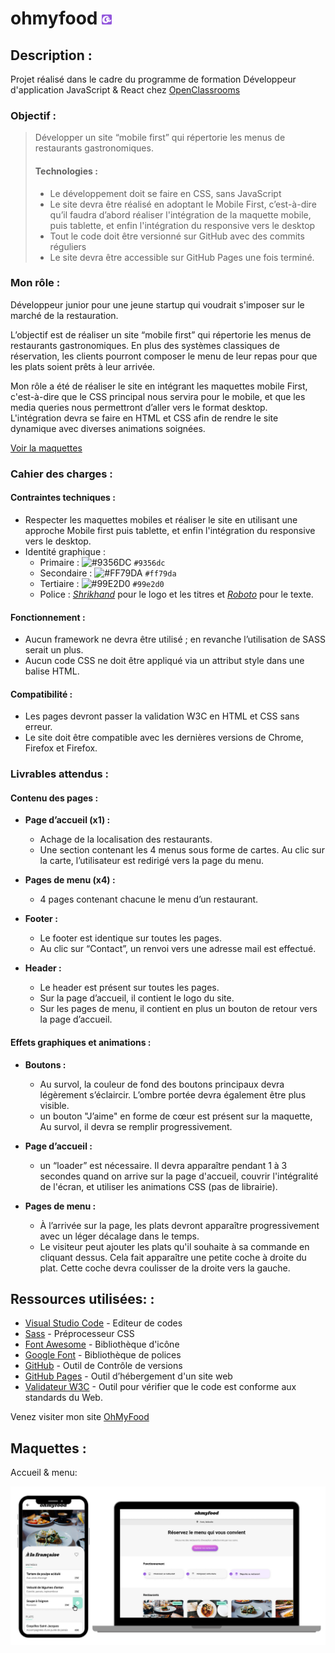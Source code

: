 # ohmyfood ![ohmyfood](./Images/assets/favicon_io/favicon-16x16.png)

## Description :

Projet réalisé dans le cadre du programme de formation Développeur d'application JavaScript & React chez [OpenClassrooms](https://openclassrooms.com/fr/paths/877-developpeur-dapplication-javascript-react)

### Objectif :

> Développer un site “mobile first” qui répertorie les menus de restaurants gastronomiques.
>
> #### Technologies :
>
> - Le développement doit se faire en CSS, sans JavaScript
> - Le site devra être réalisé en adoptant le Mobile First, c’est-à-dire qu’il faudra d’abord réaliser l'intégration de la maquette mobile, puis tablette, et enfin l'intégration du responsive vers le desktop
> - Tout le code doit être versionné sur GitHub avec des commits réguliers
> - Le site devra être accessible sur GitHub Pages une fois terminé.

### Mon rôle :

Développeur junior pour une jeune startup qui voudrait s'imposer sur le marché de la restauration.

L’objectif est de réaliser un site “mobile first” qui répertorie les menus de restaurants gastronomiques. En plus des systèmes classiques de réservation, les clients pourront composer le menu de leur repas pour que les plats soient prêts à leur arrivée.

Mon rôle a été de réaliser le site en intégrant les maquettes mobile First, c'est-à-dire que le CSS principal nous servira pour le mobile, et que les media queries nous permettront d’aller vers le format desktop.  
L'intégration devra se faire en HTML et CSS afin de rendre le site dynamique avec diverses animations soignées.

[Voir la maquettes](#maquettes-)

### Cahier des charges :

#### Contraintes techniques :

- Respecter les maquettes mobiles et réaliser le site en utilisant une approche Mobile first puis tablette, et enfin l'intégration du responsive vers le desktop.
- Identité graphique :
  - Primaire : ![#9356DC](https://via.placeholder.com/15/9356dc/000000?text=+) `#9356dc`
  - Secondaire : ![#FF79DA](https://via.placeholder.com/15/ff79da/000000?text=+) `#ff79da`
  - Tertiaire : ![#99E2D0](https://via.placeholder.com/15/99e2d0/000000?text=+) `#99e2d0`
  - Police : _[Shrikhand](https://fonts.google.com/specimen/Shrikhand)_ pour le logo et les titres et _[Roboto](https://fonts.google.com/specimen/Roboto)_ pour le texte.

#### Fonctionnement :

- Aucun framework ne devra être utilisé ; en revanche l’utilisation de SASS serait un plus.
- Aucun code CSS ne doit être appliqué via un attribut style dans une balise HTML.

#### Compatibilité :

- Les pages devront passer la validation W3C en HTML et CSS sans erreur.
- Le site doit être compatible avec les dernières versions de Chrome, Firefox et Firefox.

### Livrables attendus :

#### Contenu des pages :

- **Page d’accueil (x1) :**

  - Achage de la localisation des restaurants.
  - Une section contenant les 4 menus sous forme de cartes. Au clic sur la carte, l’utilisateur est redirigé vers la page du menu.

- **Pages de menu (x4) :**

  - 4 pages contenant chacune le menu d’un restaurant.

- **Footer :**

  - Le footer est identique sur toutes les pages.
  - Au clic sur “Contact”, un renvoi vers une adresse mail est effectué.

- **Header :**
  - Le header est présent sur toutes les pages.
  - Sur la page d’accueil, il contient le logo du site.
  - Sur les pages de menu, il contient en plus un bouton de retour vers la page d’accueil.

#### Effets graphiques et animations :

- **Boutons :**

  - Au survol, la couleur de fond des boutons principaux devra légèrement s’éclaircir. L’ombre portée devra également être plus visible.
  - un bouton "J’aime" en forme de cœur est présent sur la maquette, Au survol, il devra se remplir progressivement.

- **Page d’accueil :**

  - un “loader” est nécessaire. Il devra apparaître pendant 1 à 3 secondes quand on arrive sur la page d'accueil, couvrir l'intégralité de l'écran, et utiliser les animations CSS (pas de librairie).

- **Pages de menu :**
  - À l’arrivée sur la page, les plats devront apparaître progressivement avec un léger décalage dans le temps.
  - Le visiteur peut ajouter les plats qu'il souhaite à sa commande en cliquant dessus. Cela fait apparaître une petite coche à droite du plat. Cette coche devra coulisser de la droite vers la gauche.

## Ressources utilisées: :

- [Visual Studio Code](https://code.visualstudio.com/) - Editeur de codes
- [Sass](https://sass-lang.com/) - Préprocesseur CSS
- [Font Awesome](https://fontawesome.com/) - Bibliothèque d'icône
- [Google Font](https://fonts.google.com/) - Bibliothèque de polices
- [GitHub](https://github.com/) - Outil de Contrôle de versions
- [GitHub Pages](https://pages.github.com/) - Outil d’hébergement d'un site web
- [Validateur W3C](https://validator.w3.org/) - Outil pour vérifier que le code est conforme aux standards du Web.

Venez visiter mon site [OhMyFood](https://imane33941.github.io/OhMyFood/)

## Maquettes :

Accueil & menu:

<p align="center">
  <img src="./Images/assets/logo/homepage1.png" alt="Maquette Accueil">
</p>

